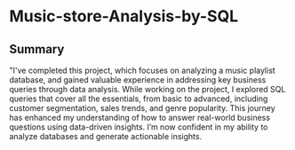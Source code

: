 # Music-store-Analysis-by-SQL

## Summary 
"I've completed this project, which focuses on analyzing a music playlist database, and gained valuable experience in addressing key business queries through data analysis. While working on the project, I explored SQL queries that cover all the essentials, from basic to advanced, including customer segmentation, sales trends, and genre popularity. This journey has enhanced my understanding of how to answer real-world business questions using data-driven insights. I’m now confident in my ability to analyze databases and generate actionable insights.
